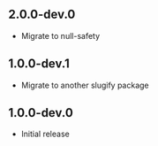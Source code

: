 ## 2.0.0-dev.0

- Migrate to null-safety

## 1.0.0-dev.1

- Migrate to another slugify package

## 1.0.0-dev.0

- Initial release
